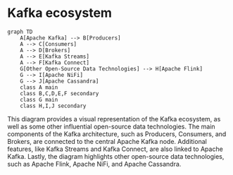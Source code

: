 # Kafka ecosystem
```mermaid
graph TD
    A[Apache Kafka] --> B[Producers]
    A --> C[Consumers]
    A --> D[Brokers]
    A --> E[Kafka Streams]
    A --> F[Kafka Connect]
    G[Other Open-Source Data Technologies] --> H[Apache Flink]
    G --> I[Apache NiFi]
    G --> J[Apache Cassandra]
    class A main
    class B,C,D,E,F secondary
    class G main
    class H,I,J secondary
```

This diagram provides a visual representation of the Kafka ecosystem, as well as some other influential open-source data technologies. The main components of the Kafka architecture, such as Producers, Consumers, and Brokers, are connected to the central Apache Kafka node. Additional features, like Kafka Streams and Kafka Connect, are also linked to Apache Kafka. Lastly, the diagram highlights other open-source data technologies, such as Apache Flink, Apache NiFi, and Apache Cassandra.